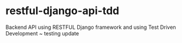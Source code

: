 # restful-django-api-tdd
Backend API using RESTFUL Django framework and using Test Driven Development ~ testing update
